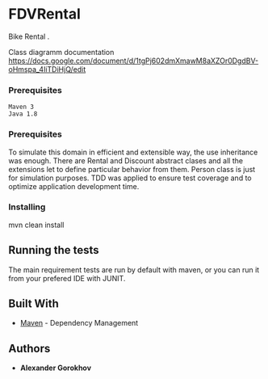 # FDVRental

Bike Rental .

Class diagramm documentation https://docs.google.com/document/d/1tgPj602dmXmawM8aXZOr0DgdBV-oHmspa_4IiTDiHjQ/edit

### Prerequisites

```
Maven 3
Java 1.8
```
### Prerequisites
To simulate this domain in efficient and extensible way, the use inheritance was enough.
There are Rental and Discount abstract clases and all the extensions let to define particular behavior from them.
Person class is just for simulation purposes.
TDD was applied to ensure test coverage and to optimize application development time. 

### Installing

mvn clean install

## Running the tests

The main requirement tests are run by default with maven, or you can run it from your prefered IDE with JUNIT.

## Built With

* [Maven](https://maven.apache.org/) - Dependency Management

## Authors

* **Alexander Gorokhov**
